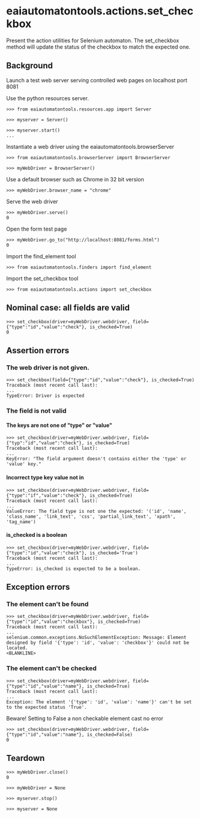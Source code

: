 # eaiautomatontools.actions.set_checkbox

Present the action utilities for Selenium automaton.
The set_checkbox method will update the status of the checkbox to match the expected one.

## Background

Launch a test web server serving controlled web pages on localhost port 8081

Use the python resources server.

    >>> from eaiautomatontools.resources.app import Server

    >>> myserver = Server()

    >>> myserver.start()
    ...

Instantiate a web driver using the eaiautomatontools.browserServer

    >>> from eaiautomatontools.browserServer import BrowserServer

    >>> myWebDriver = BrowserServer()

Use a default browser such as Chrome in 32 bit version

    >>> myWebDriver.browser_name = "chrome"


Serve the web driver

    >>> myWebDriver.serve()
    0
  
  

Open the form test page

    >>> myWebDriver.go_to("http://localhost:8081/forms.html")
    0

Import the find_element tool

    >>> from eaiautomatontools.finders import find_element

Import the set_checkbox tool

    >>> from eaiautomatontools.actions import set_checkbox

## Nominal case: all fields are valid

    >>> set_checkbox(driver=myWebDriver.webdriver, field={"type":"id","value":"check"}, is_checked=True)
    0

## Assertion errors

### The web driver is not given.

    >>> set_checkbox(field={"type":"id","value":"check"}, is_checked=True)
    Traceback (most recent call last):
    ...
    TypeError: Driver is expected

### The field is not valid

#### The keys are not one of "type" or "value"

    >>> set_checkbox(driver=myWebDriver.webdriver, field={"typ":"id","value":"check"}, is_checked=True)
    Traceback (most recent call last):
    ...
    KeyError: "The field argument doesn't contains either the 'type' or 'value' key."

#### Incorrect type key value not in

    >>> set_checkbox(driver=myWebDriver.webdriver, field={"type":"if","value":"check"}, is_checked=True)
    Traceback (most recent call last):
    ...
    ValueError: The field type is not one the expected: '('id', 'name', 'class_name', 'link_text', 'css', 'partial_link_text', 'xpath', 'tag_name')

#### is_checked is a boolean

    >>> set_checkbox(driver=myWebDriver.webdriver, field={"type":"id","value":"check"}, is_checked='True')
    Traceback (most recent call last):
    ...
    TypeError: is_checked is expected to be a boolean.

## Exception errors

### The element can't be found

    >>> set_checkbox(driver=myWebDriver.webdriver, field={"type":"id","value":"checkbox"}, is_checked=True)
    Traceback (most recent call last):
    ...
    selenium.common.exceptions.NoSuchElementException: Message: Element designed by field '{'type': 'id', 'value': 'checkbox'}' could not be located.
    <BLANKLINE>

### The element can't be checked

    >>> set_checkbox(driver=myWebDriver.webdriver, field={"type":"id","value":"name"}, is_checked=True)
    Traceback (most recent call last):
    ...
    Exception: The element '{'type': 'id', 'value': 'name'}' can't be set to the expected status 'True'.

Beware! Setting to False a non checkable element cast no error

    >>> set_checkbox(driver=myWebDriver.webdriver, field={"type":"id","value":"name"}, is_checked=False)
    0

## Teardown

    >>> myWebDriver.close()
    0

    >>> myWebDriver = None

    >>> myserver.stop()

    >>> myserver = None
